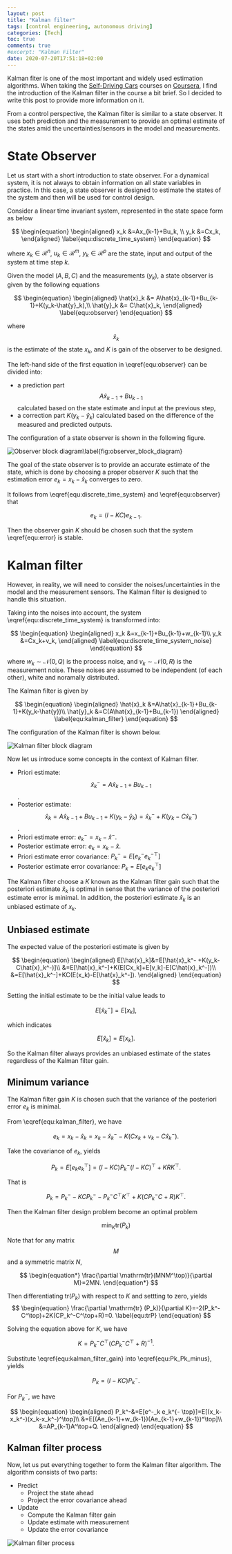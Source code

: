 ```yaml
---
layout: post
title: "Kalman filter"
tags: [control engineering, autonomous driving]
categories: [Tech]
toc: true
comments: true
#excerpt: "Kalman Filter"
date: 2020-07-20T17:51:18+02:00
---
```

Kalman fiter is one of the most important and widely used estimation algorithms. When taking the [Self-Driving Cars](https://www.coursera.org/specializations/self-driving-cars) courses on [Coursera](https://www.coursera.org), I find the introduction of the Kalman filter in the course a bit brief. So I decided to write this post to provide more information on it. 
<!--more-->

From a control perspective, the Kalman filter is similar to a state observer. It uses both prediction and the measurement to provide an optimal estimate of the states amid the uncertainties/sensors in the model and measurements. 

# State Observer 
Let us start with a short introduction to state observer. 
For a dynamical system, it is not always to obtain information on all state variables in practice. In this case, a state observer is designed to estimate the states of the system and then will be used for control design. 


Consider a linear time invariant system, represented in the state space form as below 

$$
\begin{equation}
\begin{aligned}
x_k &=Ax_{k-1}+Bu_k, \\
y_k &=Cx_k,
\end{aligned}
\label{equ:discrete_time_system}
\end{equation}
$$

where $x_k\in\mathcal{R}^n$, $u_k\in\mathcal{R}^m$, $y_k\in\mathcal{R}^p$ are the state, input and output of the system at time step $k$. 

Given the model ($A,B,C$) and the measurements ($y_k$), a state observer is given by the following equations 

$$
\begin{equation}
\begin{aligned}
\hat{x}_k &= A\hat{x}_{k-1}+Bu_{k-1}+K(y_k-\hat{y}_k),\\
\hat{y}_k &= C\hat{x}_k,
\end{aligned}
\label{equ:observer}
\end{equation}
$$

where $$\hat{x}_{k}$$ is the estimate of the state $x_k$, and $K$ is gain of the observer to be designed. 

The left-hand side of the first equation in \eqref{equ:observer} can be divided into:
- a prediction part $$A\hat{x}_{k-1}+Bu_{k-1}$$ calculated based on the state estimate and input at the previous step,
- a correction part $K(y_k-\hat{y}_k)$ calculated based on the difference of the measured and predicted outputs. 


The configuration of a state observer is shown in the following figure.

![Observer block diagram\label{fig:observer_block_diagram}](/assets/img/posts/observer_block_diagram.svg "observer block diagram")

The goal of the state observer is to provide an accurate estimate of the state, which is done by choosing a proper observer $K$ such that the estimation error $e_k=x_k-\hat{x}_k$ converges to zero. 

It follows from \eqref{equ:discrete_time_system} and \eqref{equ:observer} that 

$$
\begin{equation}
e_{k}=(I-KC)e_{k-1}.
\label{equ:error}
\end{equation}
$$

Then the observer gain $K$ should be chosen such that the system \eqref{equ:error} is stable. 



# Kalman filter
However, in reality, we will need to consider the noises/uncertainties in the model and the measurement sensors. The Kalman filter is designed to handle this situation. 

Taking into the noises into account, the system \eqref{equ:discrete_time_system} is transformed into:

$$
\begin{equation}
\begin{aligned}
x_k &=x_{k-1}+Bu_{k-1}+w_{k-1}\\
y_k &=Cx_k+v_k,
\end{aligned}
\label{equ:discrete_time_system_noise}
\end{equation}
$$

where $w_k\sim \mathcal{N}(0,Q)$ is the process noise, and $v_k\sim \mathcal{N}(0,R)$ is the measurement noise. These noises are assumed to be independent (of each other), white and noramally distributed. 

The Kalman filter is given by 

$$
\begin{equation}
\begin{aligned}
\hat{x}_k &=A\hat{x}_{k-1}+Bu_{k-1}+K(y_k-\hat{y})\\
\hat{y}_k &=C(A\hat{x}_{k-1}+Bu_{k-1})
\end{aligned}
\label{equ:kalman_filter}
\end{equation}
$$

The configuration of the Kalman filter is shown below. 

![Kalman filter block diagram](/assets/img/posts/filter_block_diagram.svg "Kalman filter block diagram")

Now let us introduce some concepts in the context of Kalman filter. 

 - Priori estimate: $$\hat{x}_k^-=A\hat{x}_{k-1}+Bu_{k-1}$$.
 - Posterior estimate: $$\hat{x}_k=A\hat{x}_{k-1}+Bu_{k-1}+K(y_k-\hat{y}_k)=\hat{x}_k^-+K(y_k-C\hat{x}_k^-)$$.
 - Priori estimate error: $e_k^-=x_k-\hat{x}^-$.
 - Posterior estimate error: $e_k = x_k -\hat{x}$.
 - Priori estimate error covariance: $P_k^-=E[e_k^-e_k^{-\top}]$
 - Posterior estimate error covariance: $P_k=E[e_ke_k^\top]$

The Kalman filter choose a $K$ known as the Kalman filter gain such that the posteriori estimate $\hat{x}_k$ is optimal in sense that the variance of the posteriori estimate error is minimal. In addition, the posteriori estimate $\hat{x}_k$ is an unbiased estimate of $x_k$.  

## Unbiased estimate 
The expected value of the posteriori estimate is given by 

$$
\begin{equation}
\begin{aligned}
E[\hat{x}_k]&=E[\hat{x}_k^- +K(y_k-C\hat{x}_k^-)]\\
            &=E[\hat{x}_k^-]+K(E[Cx_k]+E[v_k]-E[C\hat{x}_k^-])\\
            &=E[\hat{x}_k^-]+KC(E(x_k)-E[\hat{x}_k^-]).
\end{aligned}
\end{equation}
$$

Setting the initial estimate to be the initial value leads to 

$$
E[\hat{x}_k^-]=E[x_k], 
$$ 

which indicates 

$$
E[\hat{x}_k]=E[x_k].
$$

So the Kalman filter always provides an unbiased estimate of the states regardless of the Kalman filter gain.

## Minimum variance 

The Kalman filter gain $K$ is chosen such that the variance of the posteriori error $e_k$ is minimal. 

From \eqref{equ:kalman_filter}, we have 

$$
\begin{equation}
e_k=x_k-\hat{x}_k=x_k-\hat{x}_k^- - K(Cx_k+v_k-C\hat{x}_k^-).
\end{equation}
$$

Take the covariance of $e_k$, yields  

$$
\begin{equation}
P_k=E[e_ke_k^\top]=(I-KC)P_k^- (I-KC)^\top + KRK^\top.
\end{equation}
$$

That is 

$$
\begin{equation}
P_k=P_k^- -KCP_k^- - P_k^- C^\top K^\top + K(CP_k^-C+R)K^\top.
\label{equ:Pk_Pk_minus}
\end{equation}
$$

Then the Kalman filter design problem become an optimal problem 

$$
\begin{equation}
\min_{K}\mathrm{tr} (P_k)
\end{equation}
$$

Note that for any matrix $$M$$ and a symmetric matrix $N$, 

$$
\begin{equation*}
\frac{\partial \mathrm{tr}(MNM^\top)}{\partial M}=2MN.
\end{equation*}
$$

Then differentiating $\mathrm{tr} (P_k)$ with respect to $K$ and settting to zero, yields
$$
\begin{equation}
\frac{\partial \mathrm{tr} (P_k)}{\partial K}=-2(P_k^-C^\top)+2K(CP_k^-C^\top+R)=0.
\label{equ:trP}
\end{equation}
$$

Solving the equation above for $K$, we have 

$$
\begin{equation}
K=P_k^-C^\top(CP_k^-C^\top+R)^{-1}.
\label{equ:kalman_filter_gain}
\end{equation}
$$

Substitute \eqref{equ:kalman_filter_gain} into \eqref{equ:Pk_Pk_minus}, yields 

$$
\begin{equation}
P_k=(I-KC)P_k^-.
\end{equation}
$$

For $P_k^-$, we have 

$$
\begin{equation}
\begin{aligned}
P_k^-&=E[e^-_k e_k^{- \top}]=E[(x_k-x_k^-)(x_k-x_k^-)^\top]\\
     &=E[(Ae_{k-1}+w_{k-1})(Ae_{k-1}+w_{k-1})^\top]\\
     &=AP_{k-1}A^\top+Q.
\end{aligned}
\end{equation}
$$ 

## Kalman filter process 
Now, let us put everything together to form the Kalman filter algorithm. The algorithm consists of two parts: 

- Predict 
    - Project the state ahead 
    - Project the error covariance ahead 
- Update 
    - Compute the Kalman filter gain 
    - Update estimate with measurement 
    - Update the error covariance 

![Kalman filter process](/assets/img/posts/kalman_filter_process.svg " Kalman filter process")
